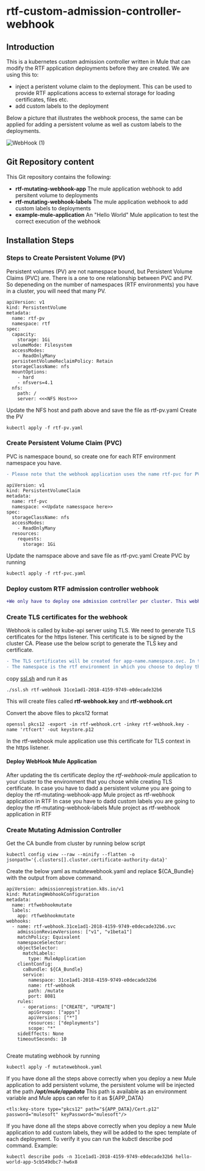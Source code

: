 # rtf-custom-admission-controller-webhook

## Introduction

This is a kubernetes custom admission controller written in Mule that can modify the RTF application deployments before they are created. We are using this to:
* inject a peristent volume claim to the deployment. This can be used to provide RTF applications access to external storage for loading certificates, files etc.
* add custom labels to the deployment

Below a picture that illustrates the webhook process, the same can be applied for adding a persistent volume as well as custom labels to the deployments.

![WebHook (1)](https://user-images.githubusercontent.com/36458155/135758609-4eaa18d6-2947-44d0-aa72-2846fd2aea92.jpeg)

## Git Repository content

This Git repository contains the following:
* **rtf-mutating-webhook-app** The mule application webhook to add persitent volume to deployments
* **rtf-mutating-webhook-labels** The mule application webhook to add custom labels to deployments
* **example-mule-application** An "Hello World" Mule application to test the correct execution of the webhook

## Installation Steps

### Steps to Create Persistent Volume (PV)

Persistent volumes (PV) are not namespace bound, but Persistent Volume Claims (PVC) are. There is a one to one relationship between PVC and PV. So depeneding on the number of namespaces (RTF environments) you have in a cluster, you will need that many PV.

```
apiVersion: v1
kind: PersistentVolume
metadata:
  name: rtf-pv
  namespace: rtf
spec:
  capacity:
    storage: 1Gi
  volumeMode: Filesystem
  accessModes:
    - ReadOnlyMany
  persistentVolumeReclaimPolicy: Retain
  storageClassName: nfs
  mountOptions:
    - hard
    - nfsvers=4.1
  nfs:
    path: /
    server: <<<NFS Host>>>
```

Update the NFS host and path above and save the file as rtf-pv.yaml
Create the PV 

``` kubectl apply -f rtf-pv.yaml ```

### Create Persistent Volume Claim (PVC)

PVC is namespace bound, so create one for each RTF environment namespace you have.

```diff
- Please note that the webhook application uses the name rtf-pvc for PVC name. So please keep the name of PVC as rtf-pvc. If you change this please update the dataweave inside the webhook applicatin to reflect the same.
```

```
apiVersion: v1
kind: PersistentVolumeClaim
metadata:
  name: rtf-pvc
  namespace: <<Update namesspace here>>
spec:
  storageClassName: nfs
  accessModes:
    - ReadOnlyMany
  resources:
    requests:
      storage: 1Gi
```

Update the namspace above and save file as rtf-pvc.yaml
Create PVC by running 

```kubectl apply -f rtf-pvc.yaml```

### Deploy custom RTF admission controller webhook

```diff
+We only have to deploy one admission controller per cluster. This webhook is developed in Mule and is to be deployed through ARM. So choose one environment in the cluster where this application will be deployed.
```

### Create TLS certificates for the webhook ###
Webhook is called by kube-api server using TLS. We need to generate TLS certificates for the https listener. This certificate is to be signed by the cluster CA.
Please use the below script to generate the TLS key and certificate.

```diff
- The TLS certificates will be created for app-name.namespace.svc. In this example we are using app-name as rtf-webhook. If you change this name, please make sure to change it everywhere.
- The namespace is the rtf environment in which you choose to deploy this application. This only has to be deployed to one of the environments in the cluster.
```
copy [ssl.sh](ssl.sh) and run it as 
```
./ssl.sh rtf-webhook 31ce1ad1-2018-4159-9749-e0decade32b6
```

This will create files called **rtf-webhook.key** and **rtf-webhook.crt**

Convert the above files to pkcs12 format

```
openssl pkcs12 -export -in rtf-webhook.crt -inkey rtf-webhook.key -name 'rtfcert' -out keystore.p12
```
In the rtf-webhook mule application use this certificate for TLS context in the https listener. 

#### Deploy WebHook Mule Application ####

After updating the tls certificate deploy the *rtf-webhook-mule* application to your cluster to the environment that you chose while creating TLS certificate.
In case you have to dadd a persistent volume you are going to deploy the rtf-mutating-webhook-app Mule project as rtf-webhook application in RTF
In case you have to dadd custom labels you are going to deploy the rtf-mutating-webhook-labels Mule project as rtf-webhook application in RTF

### Create Mutating Admission Controller ###

Get the CA bundle from cluster by running below script

```
kubectl config view --raw --minify --flatten -o jsonpath='{.clusters[].cluster.certificate-authority-data}'
```

Create the below yaml as mutatewebhook.yaml and replace ${CA_Bundle} with the output from above command.

```
apiVersion: admissionregistration.k8s.io/v1
kind: MutatingWebhookConfiguration
metadata:
  name: rtfwebhookmutate
  labels:
    app: rtfwebhookmutate
webhooks:
  - name: rtf-webhook.31ce1ad1-2018-4159-9749-e0decade32b6.svc
    admissionReviewVersions: ["v1", "v1beta1"]
    matchPolicy: Equivalent
    namespaceSelector:
    objectSelector:
      matchLabels:
        type: MuleApplication
    clientConfig:
      caBundle: ${CA_Bundle}
      service:
        namespace: 31ce1ad1-2018-4159-9749-e0decade32b6
        name: rtf-webhook
        path: /mutate
        port: 8081
    rules:
      - operations: ["CREATE", "UPDATE"]
        apiGroups: ["apps"]
        apiVersions: ["*"]
        resources: ["deployments"]
        scope: "*"
    sideEffects: None
    timeoutSeconds: 10
        
 ```

Create mutating webhook by running 
```
kubectl apply -f mutatewebhook.yaml
```

If you have done all the steps above correctly when you deploy a new Mule application to add persistent volume, the persistent volume will be injected at the path 
***/opt/mule/appdata***
This path is available as an environment variable and Mule apps can refer to it as ${APP_DATA}
```
<tls:key-store type="pkcs12" path="${APP_DATA}/Cert.p12" password="mulesoft" keyPassword="mulesoft"/>
```
If you have done all the steps above correctly when you deploy a new Mule application to add custom labels, they will be added to the spec template of each deployment.
To verify it you can run the kubctl describe pod command. Example:
```
kubectl describe pods -n 31ce1ad1-2018-4159-9749-e0decade32b6 hello-world-app-5cb549dbc7-hw6x8
```


